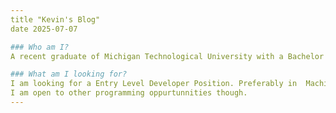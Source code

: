 ```yaml
---
title "Kevin's Blog"
date 2025-07-07

### Who am I?
A recent graduate of Michigan Technological University with a Bachelor's in Computer Science.

### What am I looking for?
I am looking for a Entry Level Developer Position. Preferably in  Machine Learning or Embedded Programming.
I am open to other programming oppurtunnities though.
---
```


